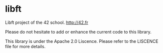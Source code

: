 libft
=====

Libft project of the 42 school.
http://42.fr

Please do not hesitate to add or enhance the current code to this library.

This library is under the Apache 2.0 Liscence.
Please refer to the LISCENCE file for more details.

